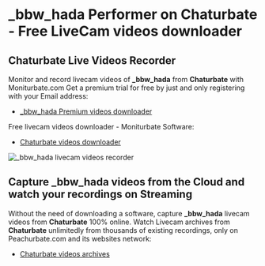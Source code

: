 # _bbw_hada Performer on Chaturbate - Free LiveCam videos downloader

## Chaturbate Live Videos Recorder

Monitor and record livecam videos of **_bbw_hada** from **Chaturbate** with Moniturbate.com
Get a premium trial for free by just and only registering with your Email address:
* [_bbw_hada Premium videos downloader](https://moniturbate.com/request-demo-licence-key.html)

Free livecam videos downloader - Moniturbate Software:
* [Chaturbate videos downloader](https://moniturbate.com/moniturbate-download-software.html)

![_bbw_hada livecam videos recorder](https://peachurnet.com/templates/moniturbate-software.png)


## Capture _bbw_hada videos from the Cloud and watch your recordings on Streaming

Without the need of downloading a software, capture **_bbw_hada** livecam videos from **Chaturbate** 100% online.
Watch Livecam archives from **Chaturbate** unlimitedly from thousands of existing recordings, only on Peachurbate.com and its websites network:
* [Chaturbate videos archives](https://peachurnet.com/)